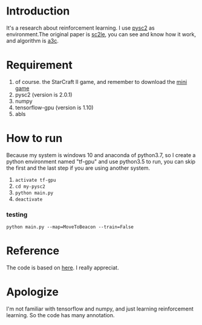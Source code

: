 # Introduction
It's a research about reinforcement learning.
I use [pysc2](https://github.com/deepmind/pysc2) as environment.The original paper is [sc2le](https://deepmind.com/documents/110/sc2le.pdf), you can see and know how it work, and algorithm is [a3c](https://arxiv.org/abs/1602.01783).

# Requirement
1. of course. the StarCraft II game, and remember to download the [mini game](https://github.com/Blizzard/s2client-proto)
2. pysc2 (version is 2.0.1)
3. numpy
4. tensorflow-gpu (version is 1.10)
5. abls

# How to run
Because my system is windows 10 and anaconda of python3.7, so I create a python environment named "tf-gpu" and use python3.5 to run, you can skip the first and the last step if you are using another system.

1. `activate tf-gpu`
2. `cd my-pysc2`
3. `python main.py`
4. `deactivate`

### testing
`python main.py --map=MoveToBeacon --train=False`

# Reference
The code is based on [here](https://github.com/xhujoy/pysc2-agents). I really appreciat.

# Apologize
I'm not familiar with tensorflow and numpy, and just learning reinforcement learning. So the code has many annotation.